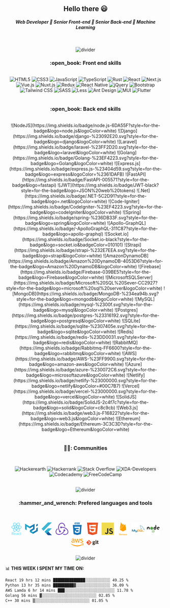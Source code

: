 <h2 align="center">Hello there 😃 </h2>
<h4 align="center"><i>Web Developer 🌱 Senior Front-end 🌱 Senior Back-end 🌱 Machine Learning</i></h4>
<br>


<br />
<div align="center">
  <img src="https://github.com/naruhitokaide/naruhitokaide/blob/main/divider1.png" alt="divider" />
</div>
<h3 align="center"> :open_book: Front end skills</h3><br />

<div align="center" style="width:100%; text-align: center;">
  <img src="https://img.shields.io/badge/HTML5-E34F26?style=for-the-badge&logo=HTML5&logoColor=white" alt="HTML5" />
  <img src="https://img.shields.io/badge/CSS3-1572B6?style=for-the-badge&logo=css3&logoColor=white" alt="CSS3" />
  <img src="https://img.shields.io/badge/JavaScript-F7DF1E?logo=JavaScript&logoColor=000&style=for-the-badge"
    alt="JavaScript" />
  <img src="https://shields.io/badge/TypeScript-3178C6?logo=TypeScript&logoColor=FFF&style=for-the-badge"
    alt="TypeScript" />
  <img src="https://img.shields.io/badge/rust-000000?style=for-the-badge&logo=rust&logoColor=white"
    alt="Rust" />
  <img src="https://img.shields.io/badge/react-%2320232a.svg?style=for-the-badge&logo=react&logoColor=%2361DAFB"
    alt="React" />
  <img src="https://img.shields.io/badge/next.js-000000?style=for-the-badge&logo=nextdotjs&logoColor=white"
    alt="Next.js" />
  <img src="https://img.shields.io/badge/vuejs-%2335495e.svg?style=for-the-badge&logo=vuedotjs&logoColor=%234FC08D"
    alt="Vue.js" />
  <img src="https://img.shields.io/badge/Nuxt.js-00DC82?logo=nuxtdotjs&logoColor=fff&style=for-the-badge"
    alt="Nuxt.js" />
  <img src="https://img.shields.io/badge/redux-%23593d88.svg?style=for-the-badge&logo=redux&logoColor=white"
    alt="Redux" />
  <img src="https://img.shields.io/badge/react_native-%2320232a.svg?style=for-the-badge&logo=react&logoColor=%2361DAFB"
    alt="React Native" />
  <img src="https://img.shields.io/badge/jquery-%230769AD.svg?style=for-the-badge&logo=jquery&logoColor=white"
    alt="jQuery" />
  <img src="https://img.shields.io/badge/bootstrap-%23563D7C.svg?style=for-the-badge&logo=bootstrap&logoColor=white"
    alt="Bootstrap" />
  <img
    src="https://img.shields.io/badge/tailwindcss-%2338B2AC.svg?style=for-the-badge&logo=tailwind-css&logoColor=white"
    alt="Tailwind CSS" />
  <img src="https://img.shields.io/badge/SASS-hotpink.svg?style=for-the-badge&logo=SASS&logoColor=white" alt="SASS" />
  <img src="https://img.shields.io/badge/less-2B4C80?style=for-the-badge&logo=less&logoColor=white" alt="Less" />
  <img src="https://img.shields.io/badge/-AntDesign-%230170FE?style=for-the-badge&logo=ant-design&logoColor=white"
    alt="Ant Design" />
  <img src="https://img.shields.io/badge/MUI-%230081CB.svg?style=for-the-badge&logo=mui&logoColor=white" alt="MUI" />
  <img src="https://img.shields.io/badge/Flutter-%2302569B.svg?style=for-the-badge&logo=Flutter&logoColor=white"
    alt="Flutter" />
</div>


<div align="center" style="witdh:100%">
  <br />
  <h3 align="center"> :open_book: Back end skills</h3><br />
  ![NodeJS](https://img.shields.io/badge/node.js-6DA55F?style=for-the-badge&logo=node.js&logoColor=white)
  ![Django](https://img.shields.io/badge/django-%23092E20.svg?style=for-the-badge&logo=django&logoColor=white)
  ![Laravel](https://img.shields.io/badge/laravel-%23FF2D20.svg?style=for-the-badge&logo=laravel&logoColor=white)
  ![Golang](https://img.shields.io/badge/Golang-%23EF4223.svg?style=for-the-badge&logo=Golang&logoColor=white)
  ![Express.js](https://img.shields.io/badge/express.js-%23404d59.svg?style=for-the-badge&logo=express&logoColor=%2361DAFB)
  ![FastAPI](https://img.shields.io/badge/FastAPI-005571?style=for-the-badge&logo=fastapi)
  ![JWT](https://img.shields.io/badge/JWT-black?style=for-the-badge&logo=JSON%20web%20tokens)
  ![.Net](https://img.shields.io/badge/.NET-5C2D91?style=for-the-badge&logo=.net&logoColor=white)
  ![Code-Igniter](https://img.shields.io/badge/CodeIgniter-%23EF4223.svg?style=for-the-badge&logo=codeIgniter&logoColor=white)
  ![Spring](https://img.shields.io/badge/spring-%236DB33F.svg?style=for-the-badge&logo=spring&logoColor=white)
  ![Apollo-GraphQL](https://img.shields.io/badge/-ApolloGraphQL-311C87?style=for-the-badge&logo=apollo-graphql)
  ![Socket.io](https://img.shields.io/badge/Socket.io-black?style=for-the-badge&logo=socket.io&badgeColor=010101)
  ![Strapi](https://img.shields.io/badge/strapi-%232E7EEA.svg?style=for-the-badge&logo=strapi&logoColor=white)
  ![AmazonDynamoDB](https://img.shields.io/badge/Amazon%20DynamoDB-4053D6?style=for-the-badge&logo=Amazon%20DynamoDB&logoColor=white)
  ![Firebase](https://img.shields.io/badge/Firebase-039BE5?style=for-the-badge&logo=Firebase&logoColor=white)
  ![MicrosoftSQLServer](https://img.shields.io/badge/Microsoft%20SQL%20Sever-CC2927?style=for-the-badge&logo=microsoft%20sql%20server&logoColor=white)
  ![MongoDB](https://img.shields.io/badge/MongoDB-%234ea94b.svg?style=for-the-badge&logo=mongodb&logoColor=white)
  ![MySQL](https://img.shields.io/badge/mysql-%2300f.svg?style=for-the-badge&logo=mysql&logoColor=white)
  ![Postgres](https://img.shields.io/badge/postgres-%23316192.svg?style=for-the-badge&logo=postgresql&logoColor=white)
  ![SQLite](https://img.shields.io/badge/sqlite-%2307405e.svg?style=for-the-badge&logo=sqlite&logoColor=white)
  ![Redis](https://img.shields.io/badge/redis-%23DD0031.svg?style=for-the-badge&logo=redis&logoColor=white)
  ![RabbitMQ](https://img.shields.io/badge/Rabbitmq-FF6600?style=for-the-badge&logo=rabbitmq&logoColor=white)
  ![AWS](https://img.shields.io/badge/AWS-%23FF9900.svg?style=for-the-badge&logo=amazon-aws&logoColor=white)
  ![Azure](https://img.shields.io/badge/azure-%230072C6.svg?style=for-the-badge&logo=microsoftazure&logoColor=white)
  ![Netlify](https://img.shields.io/badge/netlify-%23000000.svg?style=for-the-badge&logo=netlify&logoColor=#00C7B7)
  ![Vercel](https://img.shields.io/badge/vercel-%23000000.svg?style=for-the-badge&logo=vercel&logoColor=white)
  ![SolidJS](https://img.shields.io/badge/SolidJS-2c4f7c?style=for-the-badge&logo=solid&logoColor=c8c9cb)
  ![Web3.js](https://img.shields.io/badge/web3.js-F16822?style=for-the-badge&logo=web3.js&logoColor=white)
  ![Ethereum](https://img.shields.io/badge/Ethereum-3C3C3D?style=for-the-badge&logo=Ethereum&logoColor=white)
</div>

<div align="center" style="witdh:100%">
  <br />
  <h3> 👱‍♀️: Communities</h3><br />

  ![Hackerearth](https://img.shields.io/badge/HackerEarth-%232C3454.svg?&style=for-the-badge&logo=HackerEarth&logoColor=Blue)
  ![Hackerrank](https://img.shields.io/badge/-Hackerrank-2EC866?style=for-the-badge&logo=HackerRank&logoColor=white)
  ![Stack
  Overflow](https://img.shields.io/badge/-Stackoverflow-FE7A16?style=for-the-badge&logo=stack-overflow&logoColor=white)
  ![XDA-Developers](https://img.shields.io/badge/XDA--Developers-%23AC6E2F.svg?style=for-the-badge&logo=XDA-Developers&logoColor=white)
  ![Codecademy](https://img.shields.io/badge/Codecademy-FFF0E5?style=for-the-badge&logo=codecademy&logoColor=1F243A)
  ![FreeCodeCamp](https://img.shields.io/badge/Freecodecamp-%23123.svg?&style=for-the-badge&logo=freecodecamp&logoColor=green)
</div>

<br />
<div align="center">
  <img src="https://github.com/naruhitokaide/naruhitokaide/blob/main/divider2.png" alt="divider" />
</div>
<div align="center" style="witdh:100%">
  <h3>
    :hammer_and_wrench: Prefered languages and tools
  </h3><br /><br />
  <img src="https://github.com/devicons/devicon/blob/master/icons/react/react-original-wordmark.svg" title="React"
    alt="React" width="40" height="40" />&nbsp;
  <img src="https://github.com/devicons/devicon/blob/master/icons/materialui/materialui-original.svg"
    title="Material UI" alt="Material UI" width="40" height="40" />&nbsp;
  <img src="https://github.com/devicons/devicon/blob/master/icons/flutter/flutter-original.svg" title="Flutter"
    alt="Flutter" width="40" height="40" />&nbsp;
  <img src="https://github.com/devicons/devicon/blob/master/icons/redux/redux-original.svg" title="Redux" alt="Redux "
    width="40" height="40" />&nbsp;
  <img src="https://github.com/devicons/devicon/blob/master/icons/css3/css3-plain-wordmark.svg" title="CSS3" alt="CSS"
    width="40" height="40" />&nbsp;
  <img src="https://github.com/devicons/devicon/blob/master/icons/html5/html5-original.svg" title="HTML5" alt="HTML"
    width="40" height="40" />&nbsp;
  <img src="https://github.com/devicons/devicon/blob/master/icons/javascript/javascript-original.svg" title="JavaScript"
    alt="JavaScript" width="40" height="40" />&nbsp;
  <img src="https://github.com/devicons/devicon/blob/master/icons/firebase/firebase-plain-wordmark.svg" title="Firebase"
    alt="Firebase" width="40" height="40" />&nbsp;
  <img src="https://github.com/devicons/devicon/blob/master/icons/mysql/mysql-original-wordmark.svg" title="MySQL"
    alt="MySQL" width="40" height="40" />&nbsp;
  <img src="https://github.com/devicons/devicon/blob/master/icons/nodejs/nodejs-original-wordmark.svg" title="NodeJS"
    alt="NodeJS" width="40" height="40" />&nbsp;
  <img
    src="https://github.com/devicons/devicon/blob/master/icons/amazonwebservices/amazonwebservices-plain-wordmark.svg"
    title="AWS" alt="AWS" width="40" height="40" />&nbsp;
  <img src="https://github.com/devicons/devicon/blob/master/icons/git/git-original-wordmark.svg" title="Git" alt="Git"
    width="40" height="40" />&nbsp;
</div>
<br />
<div align="center">
  <img src="https://github.com/naruhitokaide/naruhitokaide/blob/main/divider1.png" alt="divider" />
</div>

📊 **THIS WEEK I SPENT MY TIME ON:**
<!--START_SECTION:waka-->

```text
React 19 hrs 12 mins ██████████████░░░░░░░░░░░ 49.25 %
Python 13 hr 35 mins █████████▓░░░░░░░░░░░░░░░ 36.09 %
AWS Lamda 6 hr 14 mins ███░░░░░░░░░░░░░░░░░░░░░░ 11.78 %
Golang 56 mins ▓░░░░░░░░░░░░░░░░░░░░░░░░ 02.85 %
C++ 30 mins ▒░░░░░░░░░░░░░░░░░░░░░░░░ 01.05 %
```

<!--END_SECTION:waka-->
